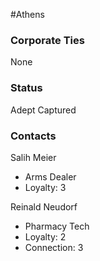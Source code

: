 #Athens
### Corporate Ties
None

### Status
Adept
Captured
### Contacts

Salih Meier
- Arms Dealer
- Loyalty: 3

Reinald Neudorf
- Pharmacy Tech
- Loyalty: 2
- Connection: 3